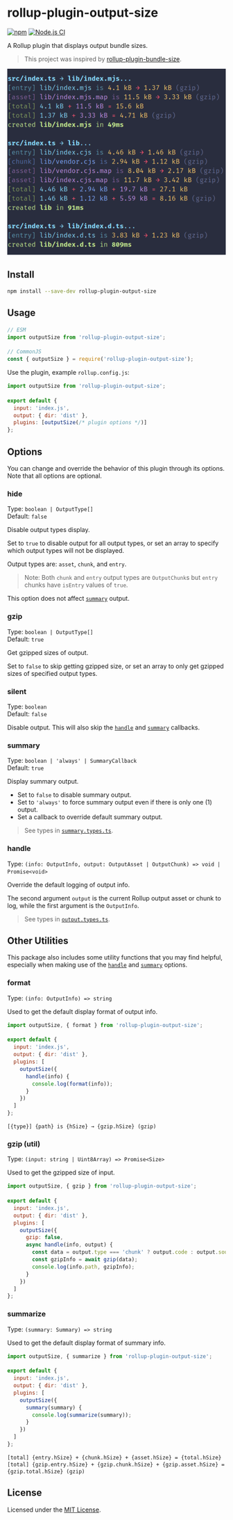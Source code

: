 [npm-img]: https://img.shields.io/npm/v/rollup-plugin-output-size.svg
[npm-url]: https://www.npmjs.com/package/rollup-plugin-output-size
[ci-img]: https://github.com/Arnesfield/rollup-plugin-output-size/workflows/Node.js%20CI/badge.svg
[ci-url]: https://github.com/Arnesfield/rollup-plugin-output-size/actions?query=workflow%3A"Node.js+CI"

# rollup-plugin-output-size

[![npm][npm-img]][npm-url]
[![Node.js CI][ci-img]][ci-url]

A Rollup plugin that displays output bundle sizes.

> This project was inspired by [rollup-plugin-bundle-size](https://github.com/vimeo/rollup-plugin-bundle-size).

![rollup-plugin-output-size example output](preview.png)

## Install

```sh
npm install --save-dev rollup-plugin-output-size
```

## Usage

```javascript
// ESM
import outputSize from 'rollup-plugin-output-size';

// CommonJS
const { outputSize } = require('rollup-plugin-output-size');
```

Use the plugin, example `rollup.config.js`:

```javascript
import outputSize from 'rollup-plugin-output-size';

export default {
  input: 'index.js',
  output: { dir: 'dist' },
  plugins: [outputSize(/* plugin options */)]
};
```

## Options

You can change and override the behavior of this plugin through its options. Note that all options are optional.

### hide

Type: `boolean | OutputType[]`<br>
Default: `false`

Disable output types display.

Set to `true` to disable output for all output types, or set an array to specify which output types will not be displayed.

Output types are: `asset`, `chunk`, and `entry`.

> Note: Both `chunk` and `entry` output types are `OutputChunk`s but `entry` chunks have `isEntry` values of `true`.

This option does not affect [`summary`](#summary) output.

### gzip

Type: `boolean | OutputType[]`<br>
Default: `true`

Get gzipped sizes of output.

Set to `false` to skip getting gzipped size, or set an array to only get gzipped sizes of specified output types.

### silent

Type: `boolean`<br>
Default: `false`

Disable output. This will also skip the [`handle`](#handle) and [`summary`](#summary) callbacks.

### summary

Type: `boolean | 'always' | SummaryCallback`<br>
Default: `true`

Display summary output.

- Set to `false` to disable summary output.
- Set to `'always'` to force summary output even if there is only one (1) output.
- Set a callback to override default summary output.

> See types in [`summary.types.ts`](src/types/summary.types.ts).

### handle

Type: `(info: OutputInfo, output: OutputAsset | OutputChunk) => void | Promise<void>`

Override the default logging of output info.

The second argument `output` is the current Rollup output asset or chunk to log, while the first argument is the `OutputInfo`.

> See types in [`output.types.ts`](src/types/output.types.ts).

## Other Utilities

This package also includes some utility functions that you may find helpful, especially when making use of the [`handle`](#handle) and [`summary`](#summary) options.

### format

Type: `(info: OutputInfo) => string`

Used to get the default display format of output info.

```javascript
import outputSize, { format } from 'rollup-plugin-output-size';

export default {
  input: 'index.js',
  output: { dir: 'dist' },
  plugins: [
    outputSize({
      handle(info) {
        console.log(format(info));
      }
    })
  ]
};
```

```text
[{type}] {path} is {hSize} → {gzip.hSize} (gzip)
```

### gzip (util)

Type: `(input: string | Uint8Array) => Promise<Size>`

Used to get the gzipped size of input.

```javascript
import outputSize, { gzip } from 'rollup-plugin-output-size';

export default {
  input: 'index.js',
  output: { dir: 'dist' },
  plugins: [
    outputSize({
      gzip: false,
      async handle(info, output) {
        const data = output.type === 'chunk' ? output.code : output.source;
        const gzipInfo = await gzip(data);
        console.log(info.path, gzipInfo);
      }
    })
  ]
};
```

### summarize

Type: `(summary: Summary) => string`

Used to get the default display format of summary info.

```javascript
import outputSize, { summarize } from 'rollup-plugin-output-size';

export default {
  input: 'index.js',
  output: { dir: 'dist' },
  plugins: [
    outputSize({
      summary(summary) {
        console.log(summarize(summary));
      }
    })
  ]
};
```

```text
[total] {entry.hSize} + {chunk.hSize} + {asset.hSize} = {total.hSize}
[total] {gzip.entry.hSize} + {gzip.chunk.hSize} + {gzip.asset.hSize} = {gzip.total.hSize} (gzip)
```

## License

Licensed under the [MIT License](LICENSE).
